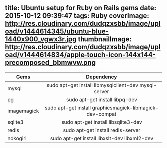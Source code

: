 title: Ubuntu setup for Ruby on Rails gems
date: 2015-10-12 09:39:47
tags: Ruby
coverImage: http://res.cloudinary.com/dudqzxsbb/image/upload/v1444614345/ubuntu-blue-1440x900_vgwx3r.jpg
thumbnailImage: http://res.cloudinary.com/dudqzxsbb/image/upload/v1444614834/apple-touch-icon-144x144-precomposed_bbmwvw.png
---


| Gems        | Dependency           | 
| -------------  |:-------------:| 
| mysql             | sudo apt-get install libmysqlclient-dev mysql-server | 
| pg                   | sudo apt-get install libpq-dev      |   
| imagemagick | sudo apt-get install graphicsmagick-libmagick-dev-compat      | 
| sqlite3 | sudo apt-get install libsqlite3-dev     |
| redis | sudo apt-get install redis-server      |    
| nokogiri | sudo apt-get install libxslt-dev libxml2-dev      |    

